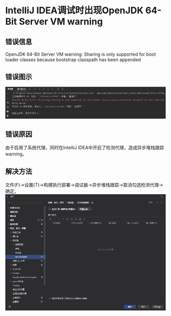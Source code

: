 # IntelliJ IDEA调试时出现OpenJDK 64-Bit Server VM warning

## 错误信息

OpenJDK 64-Bit Server VM warning: Sharing is only supported for boot loader classes because bootstrap classpath has been appended

## 错误图示

![错误图示](图片/../../../图片/IntelliJ%20IDEA调试时出现OpenJDK%2064-Bit%20Server%20VM%20warning错误图示.png "错误图示")

## 错误原因

由于启用了系统代理，同时在IntelliJ IDEA中开启了检测代理，造成异步堆栈跟踪warning。

## 解决方法

文件(F)→设置(T)→构建执行部署→调试器→异步堆栈跟踪→取消勾选检测代理→确定。
![解决方法](图片/../../../图片/IntelliJ%20IDEA调试时出现OpenJDK%2064-Bit%20Server%20VM%20warning解决方法.png "解决方法")